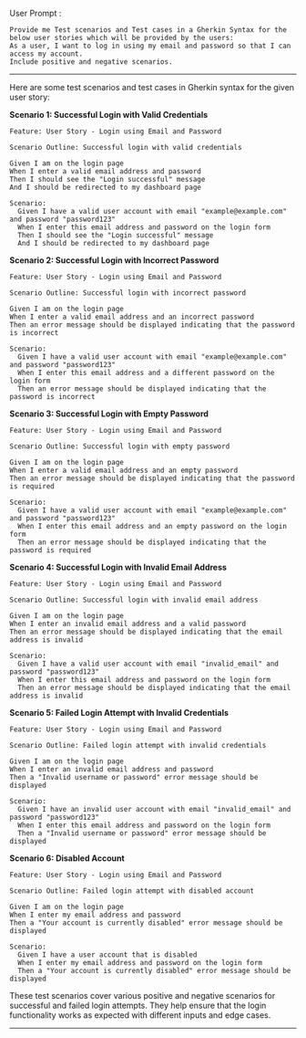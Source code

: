 User Prompt :


    Provide me Test scenarios and Test cases in a Gherkin Syntax for the below user stories which will be provided by the users:
    As a user, I want to log in using my email and password so that I can access my account.
    Include positive and negative scenarios.

-------------------
Here are some test scenarios and test cases in Gherkin syntax for the given user story:

**Scenario 1: Successful Login with Valid Credentials**

```gherkin
Feature: User Story - Login using Email and Password

Scenario Outline: Successful login with valid credentials

Given I am on the login page
When I enter a valid email address and password
Then I should see the "Login successful" message
And I should be redirected to my dashboard page

Scenario:
  Given I have a valid user account with email "example@example.com" and password "password123"
  When I enter this email address and password on the login form
  Then I should see the "Login successful" message
  And I should be redirected to my dashboard page
```

**Scenario 2: Successful Login with Incorrect Password**

```gherkin
Feature: User Story - Login using Email and Password

Scenario Outline: Successful login with incorrect password

Given I am on the login page
When I enter a valid email address and an incorrect password
Then an error message should be displayed indicating that the password is incorrect

Scenario:
  Given I have a valid user account with email "example@example.com" and password "password123"
  When I enter this email address and a different password on the login form
  Then an error message should be displayed indicating that the password is incorrect
```

**Scenario 3: Successful Login with Empty Password**

```gherkin
Feature: User Story - Login using Email and Password

Scenario Outline: Successful login with empty password

Given I am on the login page
When I enter a valid email address and an empty password
Then an error message should be displayed indicating that the password is required

Scenario:
  Given I have a valid user account with email "example@example.com" and password "password123"
  When I enter this email address and an empty password on the login form
  Then an error message should be displayed indicating that the password is required
```

**Scenario 4: Successful Login with Invalid Email Address**

```gherkin
Feature: User Story - Login using Email and Password

Scenario Outline: Successful login with invalid email address

Given I am on the login page
When I enter an invalid email address and a valid password
Then an error message should be displayed indicating that the email address is invalid

Scenario:
  Given I have a valid user account with email "invalid_email" and password "password123"
  When I enter this email address and password on the login form
  Then an error message should be displayed indicating that the email address is invalid
```

**Scenario 5: Failed Login Attempt with Invalid Credentials**

```gherkin
Feature: User Story - Login using Email and Password

Scenario Outline: Failed login attempt with invalid credentials

Given I am on the login page
When I enter an invalid email address and password
Then a "Invalid username or password" error message should be displayed

Scenario:
  Given I have an invalid user account with email "invalid_email" and password "password123"
  When I enter this email address and password on the login form
  Then a "Invalid username or password" error message should be displayed
```

**Scenario 6: Disabled Account**

```gherkin
Feature: User Story - Login using Email and Password

Scenario Outline: Failed login attempt with disabled account

Given I am on the login page
When I enter my email address and password
Then a "Your account is currently disabled" error message should be displayed

Scenario:
  Given I have a user account that is disabled
  When I enter my email address and password on the login form
  Then a "Your account is currently disabled" error message should be displayed
```

These test scenarios cover various positive and negative scenarios for successful and failed login attempts. They help ensure that the login functionality works as expected with different inputs and edge cases.
***********************

